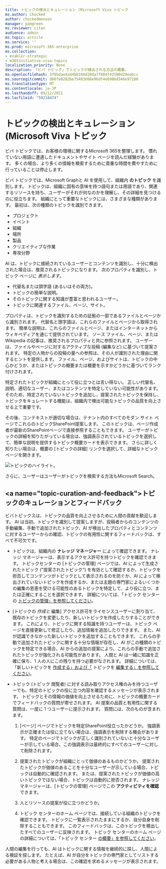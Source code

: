 ```yaml
---
title: トピックの検出とキュレーション (Microsoft Viva トピック
ms.author: chucked
author: chuckedmonson
manager: pamgreen
ms.reviewer: cjtan
audience: admin
ms.topic: article
ms.service: ''
ms.prod: microsoft-365-enterprise
ms.collection:
- enabler-strategic
- m365initiative-viva-topics
localization_priority: None
description: 「ビバ トピック」でトピックが検出される方法の概要。
ms.openlocfilehash: 378bdae4ad4b8104d28da7f884f42580d29eabcc
ms.sourcegitcommit: d08fe0282be75483608e96df4e6986d346e97180
ms.translationtype: MT
ms.contentlocale: ja-JP
ms.lasthandoff: 09/12/2021
ms.locfileid: "59218474"
---
```

# <a name="topic-discovery-and-curation-in-microsoft-viva-topics"></a>トピックの検出とキュレーション (Microsoft Viva トピック 

ビバ トピックでは、お客様の環境に関するMicrosoft 365を整理します。 慣れていない用語に遭遇したドキュメントやサイト ページを読んだ経験があります。 多くの場合、より多くの情報を検索するために貴重な時間を費やすために行っていることは停止します。

ビバ トピックでは、Microsoft Graphと AI を使用して、組織内 **のトピック** を識別します。  トピックは、組織に固有の意味を持つ語句または用語であり、関連するリソースを持ち、ユーザーがそれが何なのかを理解し、その詳細を見つけるのに役立ちます。 組織にとって重要なトピックには、さまざまな種類があります。 最初は、次の種類のトピックを識別できます。

- プロジェクト
- イベント
- 組織
- 場所
- 製品
- クリエイティブな作業
- 専攻分野

AI は、トピックに接続されているユーザーとコンテンツを識別し、十分に検出された場合は、推奨されるトピックになります。 次のプロパティを識別し、トピック ページに *表示します*。

- 代替名または頭字語 (あるいはその両方)。
- トピックの簡単な説明。
- そのトピックに関する知識が豊富と思われるユーザー。
- トピックに関連するファイル、ページ、サイト。

プロパティは、トピックを識別するための証拠の一部であるファイルとページから識別されます。 代替名と頭字語は、これらのファイルとページから取得されます。 簡単な説明は、これらのファイルとページ、またはインターネットからウィキペディアを通じて提供されています。 ソース ファイル、ページ、または Wikipedia の記事は、推奨されるプロパティと共に参照されます。 ユーザーは、ファイルやページに対するアクティブな投稿 (編集など) に基づいて提案されます。 特定の人物からの投稿の量への参照は、その人が識別された理由に関するヒントを提供します。 ファイル、ページ、およびサイトは、トピックの中心かどうか、またはトピックの概要または概要を示すかどうかに基づいてランク付けされます。 

特定されたトピックが組織にとって役に立つとは言い得ない。 正しい代替名、説明、適切なユーザー、またはコンテンツを特定していない可能性があります。 そのため、特定されていないトピックを追加し、提案されたトピックを保持し、トピックをキュレートする機能は、組織内で検出可能なトピックの品質を向上させる上で重要です。

その後、コンテキストが適切な場合は、テナント内のすべてのモダン サイト ページでこれらのトピックSharePoint提案します。 このトピックは、ページ作成者が最新のSharePointページで直接参照することもできます。 ユーザーがトピックの詳細を知りたがっている場合は、強調表示されているトピックを選択して、簡単な説明を提供するトピック概要カードを表示できます。 さらに詳しく知りたい場合は、概要の [トピックの詳細] リンクを選択して、詳細なトピック ページを開きます。

![トピックのハイライト。](../media/knowledge-management/saturn.png) </br>

さらに、ユーザーはユーザーがトピックを検索する方法もMicrosoft Search。

## <a name="topic-curation-and-feedback&quot;></a>トピックのキュレーションとフィードバック

ビバトピックスは、トピックの品質を向上させるために人間の貢献を歓迎します。 AI は当初、トピックを識別して提案しますが、投稿者からのコンテンツの手動編集、手動で追加されたトピック、AI が検出したプロパティとコンテンツに対するユーザーからの確認、トピックの有用性に関するフィードバックは、すべて不可欠です。

- トピックは、組織内の **ナレッジ マネージャー** によって確認できます。 ナレッジ マネージャーは、表示するアクセス許可を持つトピックを確認できます。 トピックセンターの [トピックの管理] ページでは、AI によって生成されたトピック (&quot;提案されたトピック") を有効として確認するか、トピックを拒否してコンテンツがトピックとして表示されるのを防ぐか、AI によって検出されていないトピックを作成するか、または主題の専門家によるいくつかの編集の恩恵を受ける可能性のあるトピックを特定して、より役に立つ、または正確にすることを選択できます。 詳細については、「トピック センターの [トピックの管理」を参照してください](manage-topics.md)。

- [トピックの *作成と* 編集] アクセス許可をライセンスユーザーに割り当て、既存のトピックを変更したり、新しいトピックを作成したりすることができます。 これにより、トピックに関する知識を持つユーザーは、トピック ページを直接更新して修正したり、追加情報を追加したりできます。 また、AI が認識できなかった新しいトピックを追加することもできます。 これらの手動で追加されたトピックに関する十分な情報が存在し、AI がこの種類のトピックを特定できる場合、AI からの追加の提案により、これらの手動で追加されたトピックが強化される可能性があります。 人間と AI は一緒に知識を正確に保ち、1 人の人にこの残りを持つ必要がなされます。 詳細については、「新しいトピックを [作成する」および「](./create-a-topic.md) トピックを [編集する」を参照してください](./edit-a-topic.md)。

- トピック (トピック 閲覧者) に対する読み取りアクセス権のみを持つユーザーでも、特定のトピックの役に立つ内容を確認するメッセージが表示されます。 トピックとその情報の価値を向上させるために、トピックの概要カードでフィードバックの質問が寄せされます。 AI 提案の品質と有用性に関する質問は、一度に 1 つユーザーに提示されます。 質問には、次のものが含まれます。

    1. [ページ] ページでトピックを特定SharePoint役立ったかどうか。 強調表示が正確または役に立てない場合は、強調表示を削除する機会があります。 特定のページでトピックが正しく識別されていないと十分なユーザーが示している場合、この強調表示は最終的にすべてのユーザーに対して削除されます。 

    2. 提案されたトピックが組織にとって価値のあるものかどうか。 提案されたトピックが価値のあることを十分なユーザーが示している場合、トピックは自動的に確認されます。 または、提案されたトピックが価値の高いトピックではない場合、トピックは自動的に拒否されます。 ナレッジ マネージャーは、[トピックの管理] ページでこの **アクティビティを確認** できます。

    3. 人とリソースの提案が役に立つかどうか。

    4. トピック センターのホーム ページでは、接続している組織のトピックを確認できます。 トピックに一覧表示されたままにするか、自分自身を削除することもできます。 このフィードバックは、このトピックを検出したすべてのユーザーに反映されます。 トピック センターのホーム ページの詳細については、「トピック センター [の概要」を参照してください](./topic-center-overview.md)。

人間の編集を行っても、AI はトピックに関する情報を継続的に探し、人間による検証を探します。 たとえば、AI が自分をトピックの専門家としてリストする必要がある人物と考える場合は、この確認を求めるメッセージが表示されます。 


